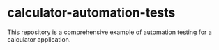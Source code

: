 # calculator-automation-tests
This repository is a comprehensive example of automation testing for a calculator application.
